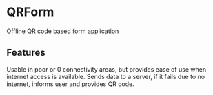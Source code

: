 # QRForm
 Offline QR code based form application

## Features
 Usable in poor or 0 connectivity areas, but provides ease of use when internet access is available.
 Sends data to a server, if it fails due to no internet, informs user and provides QR code.
